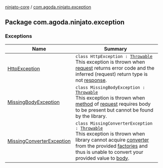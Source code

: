 [ninjato-core](../index.md) / [com.agoda.ninjato.exception](./index.md)

## Package com.agoda.ninjato.exception

### Exceptions

| Name | Summary |
|---|---|
| [HttpException](-http-exception/index.md) | `class HttpException : `[`Throwable`](https://kotlinlang.org/api/latest/jvm/stdlib/kotlin/-throwable/index.html)<br>This exception is thrown when [request](../com.agoda.ninjato.http/-request/index.md) returns error code and the inferred (request) return type is not [response](../com.agoda.ninjato.http/-response/index.md). |
| [MissingBodyException](-missing-body-exception/index.md) | `class MissingBodyException : `[`Throwable`](https://kotlinlang.org/api/latest/jvm/stdlib/kotlin/-throwable/index.html)<br>This exception is thrown when [method](../com.agoda.ninjato.http/-method/index.md) of [request](../com.agoda.ninjato.http/-request/index.md) requires body to be present but cannot be found by the library. |
| [MissingConverterException](-missing-converter-exception/index.md) | `class MissingConverterException : `[`Throwable`](https://kotlinlang.org/api/latest/jvm/stdlib/kotlin/-throwable/index.html)<br>This exception is thrown when library cannot acquire [converter](../com.agoda.ninjato.converter/-body-converter/index.md) from the provided [factories](../com.agoda.ninjato.converter/-body-converter/-factory/index.md) and thus is unable to convert your provided value to [body](../com.agoda.ninjato.http/-body/index.md). |
